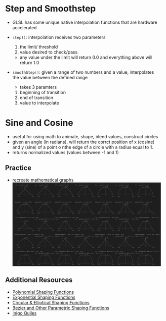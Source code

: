 # Step and Smoothstep
- GLSL has some unique native interpolation functions that are hardware accelerated

- `step()`: interpolation receives two parameters
    1. the limit/ threshold
    2. value desired to check/pass. 
    * any value under the limit will return 0.0 and everything above will return 1.0

- `smoothStep()`: given a range of two numbers and a value, interpolates the value between the defined range
    - takes 3 paramters
    1. beginning of transition
    2. end of transition
    3. value to interpolate

# Sine and Cosine
- useful for using math to animate, shape, blend values, construct circles
- given an angle (in radians), will return the corrct position of x (cosine) and y (sine) of a point o nthe edge of a circle with a radius equal to 1.
- returns normalized values (values between -1 and 1)

## Practice
- recreate mathematical graphs 
![Graphs of Equations](./images/kynd.png)

## Additional Resources
- [Polynomial Shaping Functions](www.flong.com/texts/code/shapers_poly)
- [Exponential Shaping Functions](www.flong.com/texts/code/shapers_exp)
- [Circular & Elliptical Shaping Functions](www.flong.com/texts/code/shapers_circ)
- [Bezier and Other Parametric Shaping Functions](www.flong.com/texts/code/shapers_bez)
- [Inigo Quiles](http://www.iquilezles.org/www/articles/functions/functions.htm)